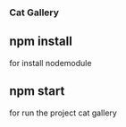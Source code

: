 ### Cat Gallery

## npm install
  for install nodemodule
  
## npm start
  for run the project cat gallery 
